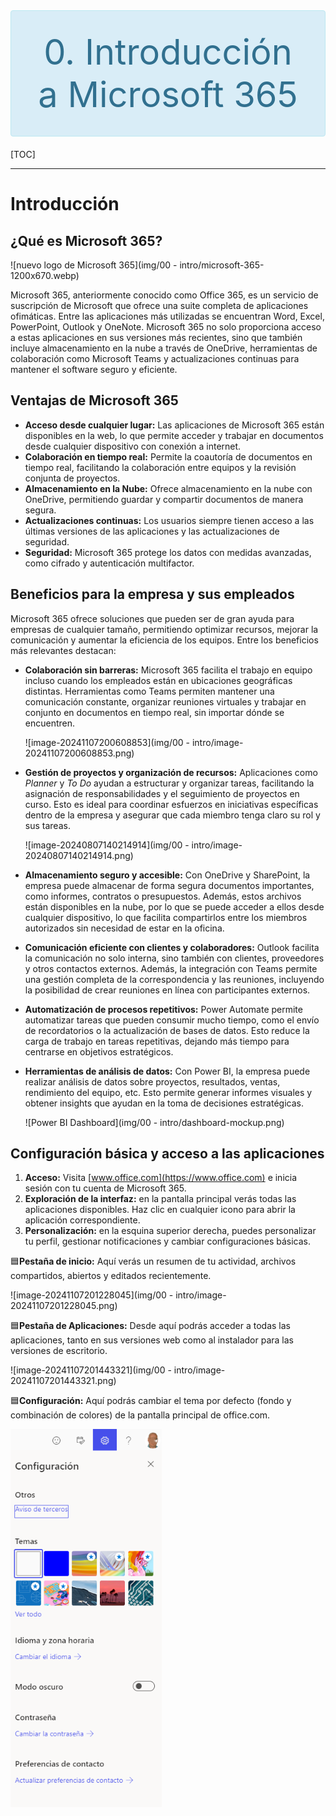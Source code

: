 
<div style="padding: 2rem; margin-bottom: 20px; border: 1px solid transparent; border-radius: 4px; background-color: #d9edf7; border-color: #bce8f1; color: #31708f; text-align: center; font-size: 3.5rem">
  0. Introducción a Microsoft 365
</div>



[TOC]

---

# Introducción

## ¿Qué es Microsoft 365?

![nuevo logo de Microsoft 365](img/00 - intro/microsoft-365-1200x670.webp)

Microsoft 365, anteriormente conocido como Office 365, es un servicio de suscripción de Microsoft que ofrece una suite completa de aplicaciones ofimáticas. Entre las aplicaciones más utilizadas se encuentran Word, Excel, PowerPoint, Outlook y OneNote. Microsoft 365 no solo proporciona acceso a estas aplicaciones en sus versiones más recientes, sino que también incluye almacenamiento en la nube a través de OneDrive, herramientas de colaboración como Microsoft Teams y actualizaciones continuas para mantener el software seguro y eficiente.



## Ventajas de Microsoft 365

- **Acceso desde cualquier lugar:** Las aplicaciones de Microsoft 365 están disponibles en la web, lo que permite acceder y trabajar en documentos desde cualquier dispositivo con conexión a internet.
- **Colaboración en tiempo real:** Permite la coautoría de documentos en tiempo real, facilitando la colaboración entre equipos y la revisión conjunta de proyectos.
- **Almacenamiento en la Nube:** Ofrece almacenamiento en la nube con OneDrive, permitiendo guardar y compartir documentos de manera segura.
- **Actualizaciones continuas:** Los usuarios siempre tienen acceso a las últimas versiones de las aplicaciones y las actualizaciones de seguridad.
- **Seguridad:** Microsoft 365 protege los datos con medidas avanzadas, como cifrado y autenticación multifactor.






## Beneficios para la empresa y sus empleados

Microsoft 365 ofrece soluciones que pueden ser de gran ayuda para empresas de cualquier tamaño, permitiendo optimizar recursos, mejorar la comunicación y aumentar la eficiencia de los equipos. Entre los beneficios más relevantes destacan:

- **Colaboración sin barreras:** Microsoft 365 facilita el trabajo en equipo incluso cuando los empleados están en ubicaciones geográficas distintas. Herramientas como Teams permiten mantener una comunicación constante, organizar reuniones virtuales y trabajar en conjunto en documentos en tiempo real, sin importar dónde se encuentren.

  ![image-20241107200608853](img/00 - intro/image-20241107200608853.png)

- **Gestión de proyectos y organización de recursos:** Aplicaciones como *Planner* y *To Do* ayudan a estructurar y organizar tareas, facilitando la asignación de responsabilidades y el seguimiento de proyectos en curso. Esto es ideal para coordinar esfuerzos en iniciativas específicas dentro de la empresa y asegurar que cada miembro tenga claro su rol y sus tareas.

  ![image-20240807140214914](img/00 - intro/image-20240807140214914.png)

- **Almacenamiento seguro y accesible:** Con OneDrive y SharePoint, la empresa puede almacenar de forma segura documentos importantes, como informes, contratos o presupuestos. Además, estos archivos están disponibles en la nube, por lo que se puede acceder a ellos desde cualquier dispositivo, lo que facilita compartirlos entre los miembros autorizados sin necesidad de estar en la oficina.

- **Comunicación eficiente con clientes y colaboradores:** Outlook facilita la comunicación no solo interna, sino también con clientes, proveedores y otros contactos externos. Además, la integración con Teams permite una gestión completa de la correspondencia y las reuniones, incluyendo la posibilidad de crear reuniones en línea con participantes externos.

- **Automatización de procesos repetitivos:** Power Automate permite automatizar tareas que pueden consumir mucho tiempo, como el envío de recordatorios o la actualización de bases de datos. Esto reduce la carga de trabajo en tareas repetitivas, dejando más tiempo para centrarse en objetivos estratégicos.

- **Herramientas de análisis de datos:** Con Power BI, la empresa puede realizar análisis de datos sobre proyectos, resultados, ventas, rendimiento del equipo, etc. Esto permite generar informes visuales y obtener insights que ayudan en la toma de decisiones estratégicas.

  ![Power BI Dashboard](img/00 - intro/dashboard-mockup.png)





## Configuración básica y acceso a las aplicaciones

1. **Acceso:** Visita [www.office.com](https://www.office.com) e inicia sesión con tu cuenta de Microsoft 365.
2. **Exploración de la interfaz:** en la pantalla principal verás todas las aplicaciones disponibles. Haz clic en cualquier icono para abrir la aplicación correspondiente.
3. **Personalización:** en la esquina superior derecha, puedes personalizar tu perfil, gestionar notificaciones y cambiar configuraciones básicas.

🟦**Pestaña de inicio:** Aquí verás un resumen de tu actividad, archivos compartidos, abiertos y editados recientemente.

![image-20241107201228045](img/00 - intro/image-20241107201228045.png)

🟦**Pestaña de Aplicaciones:** Desde aquí podrás acceder a todas las aplicaciones, tanto en sus versiones web como al instalador para las versiones de escritorio.

![image-20241107201443321](img/00 - intro/image-20241107201443321.png)

🟦**Configuración:** Aquí podrás cambiar el tema por defecto (fondo y combinación de colores) de la pantalla principal de office.com.

<img src="img/00 - intro/image-20241107204347433.png" alt="image-20241107204347433" style="zoom:80%;" />





